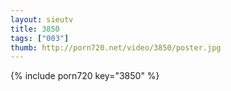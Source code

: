 ```yaml
--- 
layout: sieutv
title: 3850
tags: ["003"]
thumb: http://porn720.net/video/3850/poster.jpg
---
```

{% include porn720 key="3850" %} 
